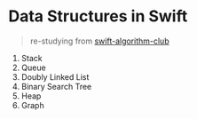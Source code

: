 # Data Structures in Swift

> re-studying from [swift-algorithm-club](https://github.com/raywenderlich/swift-algorithm-club)

1. Stack
2. Queue
3. Doubly Linked List
4. Binary Search Tree
5. Heap
6. Graph
